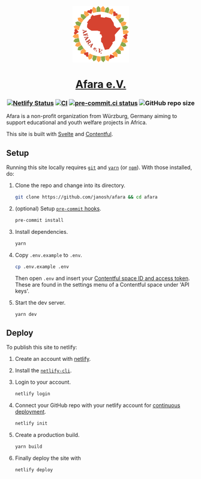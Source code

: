 <p align="center">
  <a href="https://afara.foundation"><img src="static/favicon.svg" alt="Favicon" width=150></a>
</p>

<h1 align="center">
  <a href="https://afara.foundation">Afara e.V.</a>
</h1>

<h3 align="center">

[![Netlify Status](https://api.netlify.com/api/v1/badges/209f70e1-0a07-4d82-b642-55c77f2af40f/deploy-status)](https://app.netlify.com/sites/afara/deploys)
[![CI](https://github.com/janosh/afara/workflows/CI/badge.svg)](https://github.com/janosh/afara/actions)
[![pre-commit.ci status](https://results.pre-commit.ci/badge/github/janosh/afara/main.svg)](https://results.pre-commit.ci/latest/github/janosh/afara/main)
![GitHub repo size](https://img.shields.io/github/repo-size/janosh/afara?label=Repo+Size)

</h3>

Afara is a non-profit organization from Würzburg, Germany aiming to support educational and youth welfare projects in Africa.

This site is built with [Svelte](https://github.com/sveltejs/svelte) and [Contentful](https://contentful.com).

## Setup

Running this site locally requires [`git`](https://git-scm.com) and [`yarn`](https://yarnpkg.com) (or [`npm`](https://npmjs.com)). With those installed, do:

1. Clone the repo and change into its directory.

   ```sh
   git clone https://github.com/janosh/afara && cd afara
   ```

2. (optional) Setup [`pre-commit` hooks](https://pre-commit.com).

   ```sh
   pre-commit install
   ```

3. Install dependencies.

   ```sh
   yarn
   ```

4. Copy `.env.example` to `.env`.

   ```sh
   cp .env.example .env
   ```

   Then open `.env` and insert your [Contentful space ID and access token](https://contentful.com/developers/docs/references/authentication). These are found in the settings menu of a Contentful space under 'API keys'.

5. Start the dev server.

   ```sh
   yarn dev
   ```

## Deploy

To publish this site to netlify:

1. Create an account with [netlify](https://netlify.com).
2. Install the [`netlify-cli`](https://netlify.com/docs/cli).
3. Login to your account.

   ```sh
   netlify login
   ```

4. Connect your GitHub repo with your netlify account for [continuous deployment](https://netlify.com/docs/cli/#continuous-deployment).

   ```sh
   netlify init
   ```

5. Create a production build.

   ```sh
   yarn build
   ```

6. Finally deploy the site with

   ```sh
   netlify deploy
   ```
